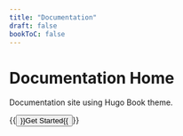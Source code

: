 ```yaml
---
title: "Documentation"
draft: false
bookToC: false
---
```


# Documentation Home

Documentation site using Hugo Book theme.

{{<button href="/en/docs/intro">}}Get Started{{</button>}}
